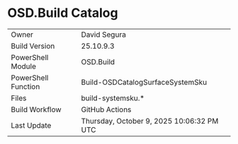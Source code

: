 ﻿# OSD.Build Catalog

| | |
|-|-|
| Owner | David Segura |
| Build Version | 25.10.9.3 |
| PowerShell Module | OSD.Build |
| PowerShell Function | Build-OSDCatalogSurfaceSystemSku |
| Files | build-systemsku.* |
| Build Workflow | GitHub Actions |
| Last Update | Thursday, October 9, 2025 10:06:32 PM UTC |
